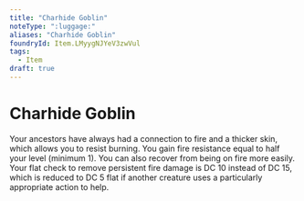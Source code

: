 ```yaml
---
title: "Charhide Goblin"
noteType: ":luggage:"
aliases: "Charhide Goblin"
foundryId: Item.LMyygNJYeV3zwVul
tags:
  - Item
draft: true
---
```


# Charhide Goblin

Your ancestors have always had a connection to fire and a thicker skin, which allows you to resist burning. You gain fire resistance equal to half your level (minimum 1). You can also recover from being on fire more easily. Your flat check to remove persistent fire damage is DC 10 instead of DC 15, which is reduced to DC 5 flat if another creature uses a particularly appropriate action to help.
